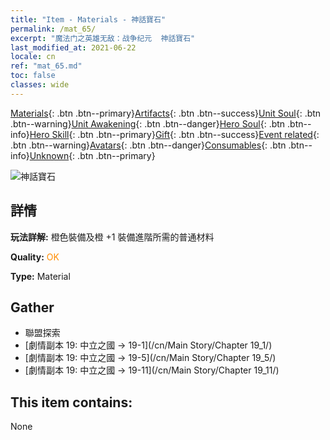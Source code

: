 ```yaml
---
title: "Item - Materials - 神話寶石"
permalink: /mat_65/
excerpt: "魔法门之英雄无敌：战争纪元  神話寶石"
last_modified_at: 2021-06-22
locale: cn
ref: "mat_65.md"
toc: false
classes: wide
---
```

 [Materials](/ItemsCN/){: .btn .btn--primary}[Artifacts](/ItemsCN/Artifacts/){: .btn .btn--success}[Unit Soul](/ItemsCN/UnitSoul/){: .btn .btn--warning}[Unit Awakening](/ItemsCN/UnitAwakening/){: .btn .btn--danger}[Hero Soul](/ItemsCN/HeroSoul/){: .btn .btn--info}[Hero Skill](/ItemsCN/HeroSkill/){: .btn .btn--primary}[Gift](/ItemsCN/Gift/){: .btn .btn--success}[Event related](/ItemsCN/Events/){: .btn .btn--warning}[Avatars](/ItemsCN/Avatars/){: .btn .btn--danger}[Consumables](/ItemsCN/Consumables/){: .btn .btn--info}[Unknown](/ItemsCN/Unknown/){: .btn .btn--primary}

 ![神話寶石](/images/t/i_cailiao_baoshi3.png)

## 詳情
 **玩法詳解:** 橙色裝備及橙 +1 裝備進階所需的普通材料

 **Quality:** <span style="color: #FF8C00">OK</span>

 **Type:** Material

## Gather

*    聯盟探索 
*    [劇情副本 19: 中立之國 -> 19-1](/cn/Main Story/Chapter 19_1/) 
*    [劇情副本 19: 中立之國 -> 19-5](/cn/Main Story/Chapter 19_5/) 
*    [劇情副本 19: 中立之國 -> 19-11](/cn/Main Story/Chapter 19_11/) 

## This item contains:

  None

